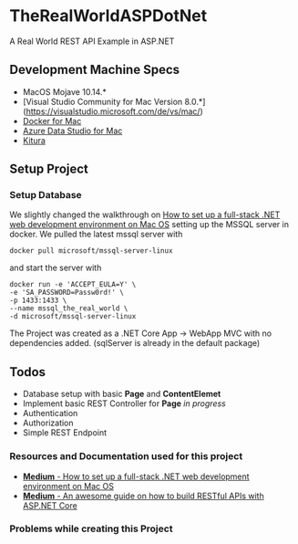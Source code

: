 # TheRealWorldASPDotNet
A Real World REST API Example in ASP.NET
## Development Machine Specs
* MacOS Mojave 10.14.*
* [Visual Studio Community for Mac Version 8.0.*] (https://visualstudio.microsoft.com/de/vs/mac/)
* [Docker for Mac](https://docs.docker.com/docker-for-mac/install/)
* [Azure Data Studio for Mac](https://docs.microsoft.com/de-de/sql/azure-data-studio/download?view=sql-server-2017)
* [Kitura](https://www.kitura.io/app.html)

## Setup Project
### Setup Database
We slightly changed the walkthrough on [How to set up a full-stack .NET web development environment on Mac OS](https://codeburst.io/how-to-set-up-a-modern-full-stack-net-web-development-environment-on-mac-os-542dcd43a564) setting up the MSSQL server in docker. We pulled the latest mssql server with

`docker pull microsoft/mssql-server-linux`

and start the server with

```
docker run -e 'ACCEPT_EULA=Y' \
-e 'SA_PASSWORD=Passw0rd!' \
-p 1433:1433 \
--name mssql_the_real_world \
-d microsoft/mssql-server-linux
```

The Project was created as a .NET Core App -> WebApp MVC with no dependencies added. (sqlServer is already in the default package)

## Todos
* Database setup with basic **Page** and **ContentElemet** 
* Implement basic REST Controller for **Page** *in progress*
* Authentication
* Authorization
* Simple REST Endpoint

### Resources and Documentation used for this project
* [**Medium** - How to set up a full-stack .NET web development environment on Mac OS](https://codeburst.io/how-to-set-up-a-modern-full-stack-net-web-development-environment-on-mac-os-542dcd43a564)
* [**Medium** - An awesome guide on how to build RESTful APIs with ASP.NET Core](https://medium.freecodecamp.org/an-awesome-guide-on-how-to-build-restful-apis-with-asp-net-core-87b818123e28)

### Problems while creating this Project
